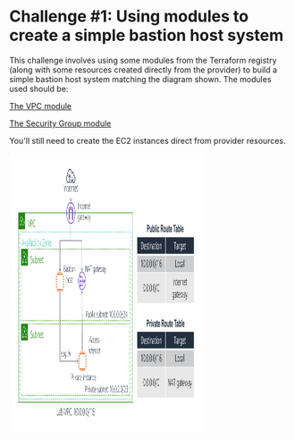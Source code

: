 # Challenge #1: Using modules to create a simple bastion host system

This challenge involves using some modules from the Terraform registry (along with some resources created directly from the provider) to build a simple bastion host system matching the diagram shown.  The modules used should be:

[The VPC module](https://registry.terraform.io/modules/terraform-aws-modules/vpc/aws/2.17.0) 

[The Security Group module](https://registry.terraform.io/modules/terraform-aws-modules/security-group/aws/3.1.0)

You'll still need to create the EC2 instances direct from provider resources.

<img src="./bastion.png" width="350" height="500" />